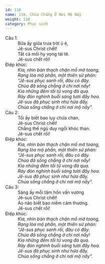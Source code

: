 ```yaml
---
id: 110
name: 110. Chúa Chẳng Ở Nơi Mộ Nầy
weight: 110
category: Phục sinh
---
```

<dl><dt>Câu 1:</dt><dd data-verse="1">Bữa ấy giữa trưa trời ủ ê, <br/>Jê-sus Christ chết! <br/>Tất cả mối hy vọng tái tê. <br/>Jê-sus chết rồi! </dd><dt>Điệp khúc:</dt><dd data-chorus="1"><em>Kìa, nhìn bàn thạch chặn mồ mở toang, <br/>Rạng lòa mộ phần, một thiên sứ phán: <br/>“Jê-sus phục sanh rồi, đâu có đây. <br/>Chúa đã sống chẳng ở chi nơi nầy! <br/>Kìa những đêm tối tử vong đà qua. <br/>Rày đón nghinh buổi sáng tươi đầy hoa. <br/>Jê-sus đã phục sinh như hứa đấy. <br/>Chúa sống chẳng ở chi nơi mộ nầy”. </em></dd><dt>Câu 2:</dt><dd data-verse="2">Tối ấy biết bao lụy chứa chan, <br/>Jê-sus Christ chết! <br/>Chẳng thế ngủ duy ngồi khóc than. <br/>Jê-sus chết rồi! </dd><dt>Điệp khúc:</dt><dd data-chorus="1"><em>Kìa, nhìn bàn thạch chặn mồ mở toang, <br/>Rạng lòa mộ phần, một thiên sứ phán: <br/>“Jê-sus phục sanh rồi, đâu có đây. <br/>Chúa đã sống chẳng ở chi nơi nầy! <br/>Kìa những đêm tối tử vong đà qua. <br/>Rày đón nghinh buổi sáng tươi đầy hoa. <br/>Jê-sus đã phục sinh như hứa đấy. <br/>Chúa sống chẳng ở chi nơi mộ nầy”. </em></dd><dt>Câu 3:</dt><dd data-verse="3">Sáng ấy mỗi tâm hồn vấn vương <br/>Jê-sus Christ chết! <br/>Ảo não biết bao niềm cảm thương. <br/>Jê-sus chết rồi! </dd><dt>Điệp khúc:</dt><dd data-chorus="1"><em>Kìa, nhìn bàn thạch chặn mồ mở toang, <br/>Rạng lòa mộ phần, một thiên sứ phán: <br/>“Jê-sus phục sanh rồi, đâu có đây. <br/>Chúa đã sống chẳng ở chi nơi nầy! <br/>Kìa những đêm tối tử vong đà qua. <br/>Rày đón nghinh buổi sáng tươi đầy hoa. <br/>Jê-sus đã phục sinh như hứa đấy. <br/>Chúa sống chẳng ở chi nơi mộ nầy”. </em></dd></dl>
